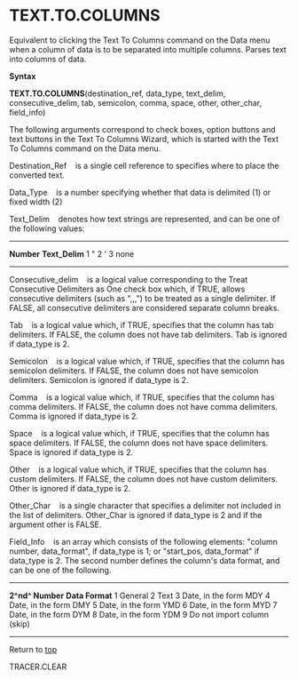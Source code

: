TEXT.TO.COLUMNS
===============

Equivalent to clicking the Text To Columns command on the Data menu when
a column of data is to be separated into multiple columns. Parses text
into columns of data.

**Syntax**

**TEXT.TO.COLUMNS**(destination\_ref, data\_type, text\_delim,
consecutive\_delim, tab, semicolon, comma, space, other, other\_char,
field\_info)

The following arguments correspond to check boxes, option buttons and
text buttons in the Text To Columns Wizard, which is started with the
Text To Columns command on the Data menu.

Destination\_Ref    is a single cell reference to specifies where to
place the converted text.

Data\_Type    is a number specifying whether that data is delimited (1)
or fixed width (2)

Text\_Delim    denotes how text strings are represented, and can be one
of the following values:

  ------------ -----------------
  **Number**   **Text\_Delim**
  1            \"
  2            \'
  3            none
  ------------ -----------------

Consecutive\_delim    is a logical value corresponding to the Treat
Consecutive Delimiters as One check box which, if TRUE, allows
consecutive delimiters (such as \",,,\") to be treated as a single
delimiter. If FALSE, all consecutive delimiters are considered separate
column breaks.

Tab    is a logical value which, if TRUE, specifies that the column has
tab delimiters. If FALSE, the column does not have tab delimiters. Tab
is ignored if data\_type is 2.

Semicolon    is a logical value which, if TRUE, specifies that the
column has semicolon delimiters. If FALSE, the column does not have
semicolon delimiters. Semicolon is ignored if data\_type is 2.

Comma    is a logical value which, if TRUE, specifies that the column
has comma delimiters. If FALSE, the column does not have comma
delimiters. Comma is ignored if data\_type is 2.

Space    is a logical value which, if TRUE, specifies that the column
has space delimiters. If FALSE, the column does not have space
delimiters. Space is ignored if data\_type is 2.

Other    is a logical value which, if TRUE, specifies that the column
has custom delimiters. If FALSE, the column does not have custom
delimiters. Other is ignored if data\_type is 2.

Other\_Char    is a single character that specifies a delimiter not
included in the list of delimiters. Other\_Char is ignored if data\_type
is 2 and if the argument other is FALSE.

Field\_Info    is an array which consists of the following elements:
\"column number, data\_format\", if data\_type is 1; or \"start\_pos,
data\_format\" if data\_type is 2. The second number defines the
column\'s data format, and can be one of the following.

  ------------------ -----------------------------
  **2^nd^ Number**   **Data Format**
  1                  General
  2                  Text
  3                  Date, in the form MDY
  4                  Date, in the form DMY
  5                  Date, in the form YMD
  6                  Date, in the form MYD
  7                  Date, in the form DYM
  8                  Date, in the form YDM
  9                  Do not import column (skip)
  ------------------ -----------------------------

Return to [top](#T)

TRACER.CLEAR
